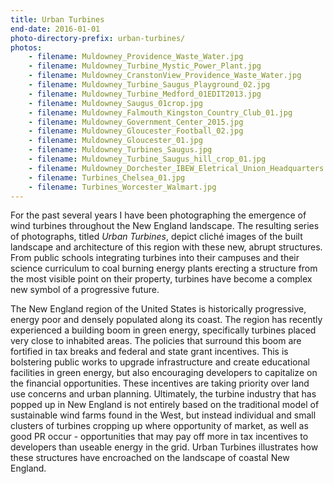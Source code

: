 ```yaml
---
title: Urban Turbines
end-date: 2016-01-01
photo-directory-prefix: urban-turbines/
photos:
    - filename: Muldowney_Providence_Waste_Water.jpg
    - filename: Muldowney_Turbine_Mystic_Power_Plant.jpg
    - filename: Muldowney_CranstonView_Providence_Waste_Water.jpg
    - filename: Muldowney_Turbine_Saugus_Playground_02.jpg
    - filename: Muldowney_Turbine_Medford_01EDIT2013.jpg
    - filename: Muldowney_Saugus_01crop.jpg
    - filename: Muldowney_Falmouth_Kingston_Country_Club_01.jpg
    - filename: Muldowney_Government_Center_2015.jpg
    - filename: Muldowney_Gloucester_Football_02.jpg
    - filename: Muldowney_Gloucester_01.jpg
    - filename: Muldowney_Turbines_Saugus.jpg
    - filename: Muldowney_Turbine_Saugus_hill_crop_01.jpg
    - filename: Muldowney_Dorchester_IBEW_Eletrical_Union_Headquarters.jpg
    - filename: Turbines_Chelsea_01.jpg
    - filename: Turbines_Worcester_Walmart.jpg
---
```


For the past several years I have been photographing the emergence of wind turbines throughout the New England landscape. The resulting series of photographs, titled _Urban Turbines_, depict cliché images of the built landscape and architecture of this region with these new, abrupt structures. From public schools integrating turbines into their campuses and their science curriculum to coal burning energy plants erecting a structure from the most visible point on their property, turbines have become a complex new symbol of a progressive future.

The New England region of the United States is historically progressive, energy poor and densely populated along its coast. The region has recently experienced a building boom in green energy, specifically turbines placed very close to inhabited areas. The policies that surround this boom are fortified in tax breaks and federal and state grant incentives. This is bolstering public works to upgrade infrastructure and create educational facilities in green energy, but also encouraging developers to capitalize on the financial opportunities. These incentives are taking priority over land use concerns and urban planning. Ultimately, the turbine industry that has popped up in New England is not entirely based on the traditional model of sustainable wind farms found in the West, but instead individual and small clusters of turbines cropping up where opportunity of market, as well as good PR occur - opportunities that may pay off more in tax incentives to developers than useable energy in the grid. Urban Turbines illustrates how these structures have encroached on the landscape of coastal New England.
